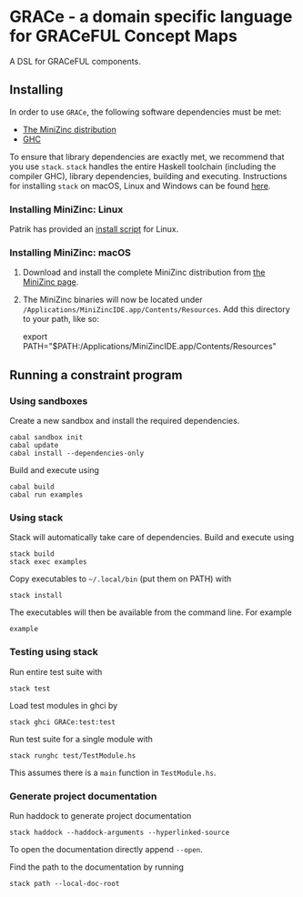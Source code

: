 # GRACe - a domain specific language for GRACeFUL Concept Maps

A DSL for GRACeFUL components.

## Installing

In order to use `GRACe`, the following software dependencies must be
met:

* [The MiniZinc distribution](http://www.minizinc.org/index.html)
* [GHC](https://www.haskell.org/downloads)

To ensure that library dependencies are exactly met, we recommend that
you use `stack`. `stack` handles the entire Haskell toolchain
(including the compiler GHC), library dependencies, building and
executing. Instructions for installing `stack` on macOS, Linux and
Windows can be found
[here](https://docs.haskellstack.org/en/stable/install_and_upgrade/).

### Installing MiniZinc: Linux

Patrik has provided an [install script](doc/INSTALL.md) for Linux.

### Installing MiniZinc: macOS

1. Download and install the complete MiniZinc distribution from
  [the MiniZinc page](http://www.minizinc.org/index.html).
2. The MiniZinc binaries will now be located under
  `/Applications/MiniZincIDE.app/Contents/Resources`. Add this directory to your
  path, like so:

      export PATH="$PATH:/Applications/MiniZincIDE.app/Contents/Resources"

## Running a constraint program

### Using sandboxes

Create a new sandbox and install the required dependencies.

```shell
cabal sandbox init
cabal update
cabal install --dependencies-only
```

Build and execute using

```shell
cabal build
cabal run examples
```

### Using stack

Stack will automatically take care of dependencies. Build and execute using

```shell
stack build
stack exec examples
```

Copy executables to `~/.local/bin` (put them on PATH) with

```shell
stack install
```

The executables will then be available from the command line. For example

```shell
example
```

### Testing using stack

Run entire test suite with

```shell
stack test
```

Load test modules in ghci by

```shell
stack ghci GRACe:test:test
```

Run test suite for a single module with

```shell
stack runghc test/TestModule.hs
```

This assumes there is a `main` function in `TestModule.hs`.

### Generate project documentation

Run haddock to generate project documentation

```shell
stack haddock --haddock-arguments --hyperlinked-source
```

To open the documentation directly append `--open`.

Find the path to the documentation by running

```shell
stack path --local-doc-root
```
